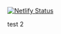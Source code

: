 [![Netlify Status](https://api.netlify.com/api/v1/badges/95a90ab6-8c42-44f1-83bc-076d1a9be9a6/deploy-status)](https://app.netlify.com/sites/grokkingtech/deploys)

test 2
